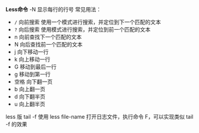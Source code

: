 **Less命令**
-N 显示每行的行号
常见用法：
- `/` 向前搜索 使用一个模式进行搜索，并定位到下一个匹配的文本
- `?` 向后搜索 使用模式进行搜索，并定位到前一个匹配的文本
- n 向前查找下一个匹配的文本
- N 向后查找前一个匹配的文本
- j 向下移动一行
- k 向上移动一行
- G 移动到最后一行
- g 移动到第一行
- 空格 向下翻一页
- b 向上翻一页
- d 向下翻半页
- u 向上翻半页

less 版 tail -f
使用 less file-name 打开日志文件，执行命令 F，可以实现类似 tail -f 的效果
